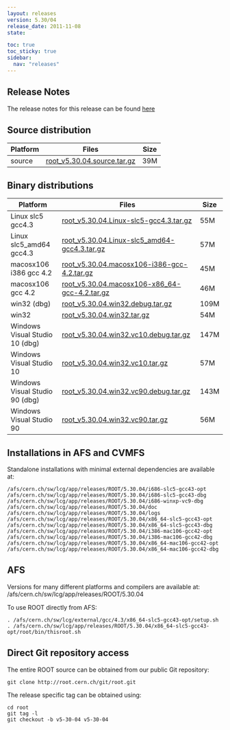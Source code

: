 ```yaml
---
layout: releases
version: 5.30/04
release_date: 2011-11-08
state:

toc: true
toc_sticky: true
sidebar:
  nav: "releases"
---
```



## Release Notes

The release notes for this release can be found [here](https://root.cern.ch/root/html530/notes/release-notes.html#patch-releases)

## Source distribution

| Platform       | Files | Size |
|-----------|-------|-----|
| source | [root_v5.30.04.source.tar.gz](https://root.cern.ch/download/root_v5.30.04.source.tar.gz) |  39M |


## Binary distributions

| Platform       | Files | Size |
|-----------|-------|-----|
| Linux slc5 gcc4.3 | [root_v5.30.04.Linux-slc5-gcc4.3.tar.gz](https://root.cern.ch/download/root_v5.30.04.Linux-slc5-gcc4.3.tar.gz) |  55M |
| Linux slc5_amd64 gcc4.3 | [root_v5.30.04.Linux-slc5_amd64-gcc4.3.tar.gz](https://root.cern.ch/download/root_v5.30.04.Linux-slc5_amd64-gcc4.3.tar.gz) |  57M |
| macosx106 i386 gcc 4.2 | [root_v5.30.04.macosx106-i386-gcc-4.2.tar.gz](https://root.cern.ch/download/root_v5.30.04.macosx106-i386-gcc-4.2.tar.gz) |  45M |
| macosx106 gcc 4.2 | [root_v5.30.04.macosx106-x86_64-gcc-4.2.tar.gz](https://root.cern.ch/download/root_v5.30.04.macosx106-x86_64-gcc-4.2.tar.gz) |  46M |
| win32 (dbg) | [root_v5.30.04.win32.debug.tar.gz](https://root.cern.ch/download/root_v5.30.04.win32.debug.tar.gz) | 109M |
| win32 | [root_v5.30.04.win32.tar.gz](https://root.cern.ch/download/root_v5.30.04.win32.tar.gz) |  54M |
| Windows Visual Studio 10 (dbg) | [root_v5.30.04.win32.vc10.debug.tar.gz](https://root.cern.ch/download/root_v5.30.04.win32.vc10.debug.tar.gz) | 147M |
| Windows Visual Studio 10 | [root_v5.30.04.win32.vc10.tar.gz](https://root.cern.ch/download/root_v5.30.04.win32.vc10.tar.gz) |  57M |
| Windows Visual Studio 90 (dbg) | [root_v5.30.04.win32.vc90.debug.tar.gz](https://root.cern.ch/download/root_v5.30.04.win32.vc90.debug.tar.gz) | 143M |
| Windows Visual Studio 90 | [root_v5.30.04.win32.vc90.tar.gz](https://root.cern.ch/download/root_v5.30.04.win32.vc90.tar.gz) |  56M |



## Installations in AFS and CVMFS
Standalone installations with minimal external dependencies are available at:
~~~
/afs/cern.ch/sw/lcg/app/releases/ROOT/5.30.04/i686-slc5-gcc43-opt
/afs/cern.ch/sw/lcg/app/releases/ROOT/5.30.04/i686-slc5-gcc43-dbg
/afs/cern.ch/sw/lcg/app/releases/ROOT/5.30.04/i686-winxp-vc9-dbg
/afs/cern.ch/sw/lcg/app/releases/ROOT/5.30.04/doc
/afs/cern.ch/sw/lcg/app/releases/ROOT/5.30.04/logs
/afs/cern.ch/sw/lcg/app/releases/ROOT/5.30.04/x86_64-slc5-gcc43-opt
/afs/cern.ch/sw/lcg/app/releases/ROOT/5.30.04/x86_64-slc5-gcc43-dbg
/afs/cern.ch/sw/lcg/app/releases/ROOT/5.30.04/i386-mac106-gcc42-opt
/afs/cern.ch/sw/lcg/app/releases/ROOT/5.30.04/i386-mac106-gcc42-dbg
/afs/cern.ch/sw/lcg/app/releases/ROOT/5.30.04/x86_64-mac106-gcc42-opt
/afs/cern.ch/sw/lcg/app/releases/ROOT/5.30.04/x86_64-mac106-gcc42-dbg
~~~

## AFS
Versions for many different platforms and compilers are available at:
/afs/cern.ch/sw/lcg/app/releases/ROOT/5.30.04

To use ROOT directly from AFS:
~~~
. /afs/cern.ch/sw/lcg/external/gcc/4.3/x86_64-slc5-gcc43-opt/setup.sh
. /afs/cern.ch/sw/lcg/app/releases/ROOT/5.30.04/x86_64-slc5-gcc43-opt/root/bin/thisroot.sh
~~~

## Direct Git repository access
The entire ROOT source can be obtained from our public Git repository:

~~~
git clone http://root.cern.ch/git/root.git
~~~
The release specific tag can be obtained using:
~~~
cd root
git tag -l
git checkout -b v5-30-04 v5-30-04
~~~
